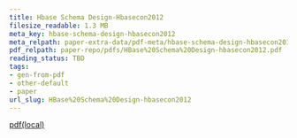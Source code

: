 ```yaml
---
title: Hbase Schema Design-Hbasecon2012
filesize_readable: 1.3 MB
meta_key: hbase-schema-design-hbasecon2012
meta_relpath: paper-extra-data/pdf-meta/hbase-schema-design-hbasecon2012.yaml
pdf_relpath: paper-repo/pdfs/HBase%20Schema%20Design-hbasecon2012.pdf
reading_status: TBD
tags:
- gen-from-pdf
- other-default
- paper
url_slug: HBase%20Schema%20Design-hbasecon2012
---
```


[pdf(local)](../../paper-repo/pdfs/HBase%20Schema%20Design-hbasecon2012.pdf)
